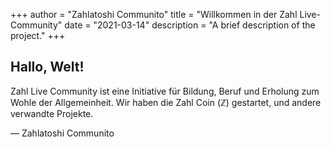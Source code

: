 +++
author = "Zahlatoshi Communito"
title = "Willkommen in der Zahl Live-Community"
date = "2021-03-14"
description = "A brief description of the project."
+++

## Hallo, Welt!

Zahl Live Community ist eine Initiative für Bildung, Beruf und Erholung zum Wohle der Allgemeinheit. Wir haben die Zahl Coin (ℤ) gestartet, und andere verwandte Projekte.

— Zahlatoshi Communito

